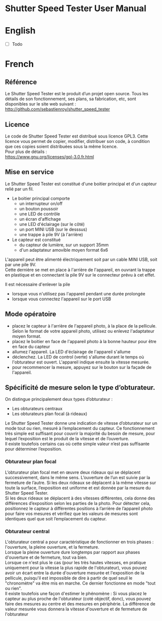 # Shutter Speed Tester User Manual

# English

- [ ] Todo

# French

## Référence
Le Shutter Speed Tester est le produit d’un projet open source. Tous les détails de son fonctionnement, ses plans, sa fabrication, etc, sont disponibles sur le site web suivant :  
http://github.com/sebastienroy/shutter_speed_tester
## Licence
Le code de Shutter Speed Tester est distribué sous licence GPL3. Cette licence vous permet de copier, modifier, distribuer son code, à condition que ces copies soient distribuées sous la même licence.  
Pour plus de détails :  
https://www.gnu.org/licenses/gpl-3.0.fr.html

## Mise en service
Le Shutter Speed Tester est constitué d'une boitier principal et d'un capteur relié par un fil.  
- Le boitier principal comporte 
  - un interrupteur on/off
  - un bouton poussoir
  - une LED de contrôle
  - un écran d'affichage
  - une LED d'éclairage (sur le côté)
  - un port MINI USB (sur le desssus)
  - une trappe à pile 9V (à l'arrière)
- Le capteur est constitué
  - du capteur de lumière, sur un support 35mm
  - d'un adaptateur amovible moyen format 6x6  

L'appareil  peut être alimenté électriquement soit par un cable MINI USB, soit par une pile 9V.  
Cette dernière se met en place à l'arrière de l'appareil, en ouvrant la trappe en plastique et en connectant la pile 9V sur le connecteur prévu à cet effet.  

Il est nécessaire d'enlever la pile
- lorsque vous n'utilisez pas l'appareil pendant une durée prolongée
- lorsque vous connectez l'appareil sur le port USB


## Mode opératoire
-	placez le capteur à l'arrière de l'appareil photo, à la place de la pellicule. Selon le format de votre appareil photo, utilisez ou enlevez l'adaptateur moyen format.
-	placez le boitier en face de l'appareil photo à la bonne hauteur pour être en face du capteur
-	allumez l'appareil. La LED d'éclairage de l'appareil s'allume
-	déclenchez. La LED de control (verte) s'allume durant le temps où l'obturateur est ouvert. L'appareil indique ensuite la vitesse mesurée.
-	pour recommencer la mesure, appuyez sur le bouton sur la façade de l'appareil.
## Spécificité de mesure selon le type d’obturateur.
On distingue principalement deux types d’obturateur : 
-	Les obturateurs centraux
-	Les obturateurs plan focal (à rideaux)  

Le Shutter Speed Tester donne une indication de vitesse d’obturateur sur un mode tout ou rien, mesuré à l’emplacement du capteur. Ce fonctionnement très simple est suffisant pour couvrir la majorité du besoin de mesure, pour lequel l’exposition est le produit de la vitesse et de l’ouverture.  
Il existe toutefois certains cas où cette simple valeur n’est pas suffisante pour déterminer l’exposition.
### Obturateur plan focal
L’obturateur plan focal met en œuvre deux rideaux qui se déplacent successivement, dans le même sens. L’ouverture de l’un est suivie par la fermeture de l’autre.
Si les deux rideaux se déplacent à la même vitesse sur toute la surface, l’exposition est uniforme et est donnée par la mesure du Shutter Speed Tester.  
Si les deux rideaux se déplacent à des vitesses différentes, cela donne des différences d’exposition selon les parties de la photo. Pour détecter cela, positionnez le capteur à différentes positions à l’arrière de l’appareil photo pour faire vos mesures et vérifiez que les valeurs de mesures sont identiques quel que soit l’emplacement du capteur.
### Obturateur central
L'obturateur central a pour caractéristique de fonctionner en trois phases : l'ouverture, la pleine ouverture, et la fermeture.  
Lorsque la pleine ouverture dure longtemps par rapport aux phases d'ouverture et de fermeture, tout va bien.  
Lorsque ce n'est plus le cas (pour les très hautes vitesses, en pratique uniquement pour la vitesse la plus rapide de l'obturateur), vous pouvez avoir un écart entre la durée d'ouverture mesurée et l'exposition de la pellicule, puisqu'il est impossible de dire à partir de quel seuil le "chronomètre" va être mis en marche. Ce dernier fonctionne en mode "tout ou rien".  
Il existe toutefois une façon d'estimer le phénomène : Si vous placez le capteur au plus proche de l'obturateur (coté objectif, donc), vous pouvez faire des mesures au centre et des mesures en périphérie. La différence de valeur mesurée vous donnera la vitesse d'ouverture et de fermeture de l'obturateur

